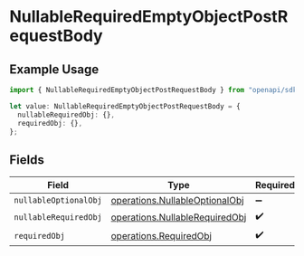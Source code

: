 # NullableRequiredEmptyObjectPostRequestBody

## Example Usage

```typescript
import { NullableRequiredEmptyObjectPostRequestBody } from "openapi/sdk/models/operations";

let value: NullableRequiredEmptyObjectPostRequestBody = {
  nullableRequiredObj: {},
  requiredObj: {},
};
```

## Fields

| Field                                                                                   | Type                                                                                    | Required                                                                                | Description                                                                             |
| --------------------------------------------------------------------------------------- | --------------------------------------------------------------------------------------- | --------------------------------------------------------------------------------------- | --------------------------------------------------------------------------------------- |
| `nullableOptionalObj`                                                                   | [operations.NullableOptionalObj](../../../sdk/models/operations/nullableoptionalobj.md) | :heavy_minus_sign:                                                                      | N/A                                                                                     |
| `nullableRequiredObj`                                                                   | [operations.NullableRequiredObj](../../../sdk/models/operations/nullablerequiredobj.md) | :heavy_check_mark:                                                                      | N/A                                                                                     |
| `requiredObj`                                                                           | [operations.RequiredObj](../../../sdk/models/operations/requiredobj.md)                 | :heavy_check_mark:                                                                      | N/A                                                                                     |